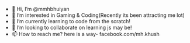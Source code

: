 - 👋 Hi, I’m @mmhbhuiyan
- 👀 I’m interested in Gaming & Coding(Recently its been attracting me lot)
- 🌱 I’m currently learning to code from the scratch!
- 💞️ I’m looking to collaborate on learning js may be!
- 📫 How to reach me? here is a way- facebook.com/mh.khush

<!---
mmhbhuiyan/mmhbhuiyan is a ✨ special ✨ repository because its `README.md` (this file) appears on your GitHub profile.
You can click the Preview link to take a look at your changes.
--->
